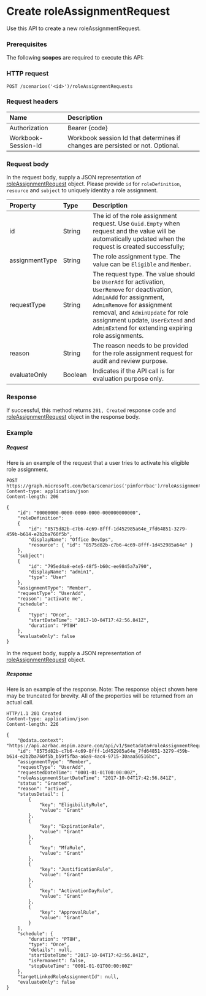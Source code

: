 # Create roleAssignmentRequest

Use this API to create a new roleAssignmentRequest.
### Prerequisites
The following **scopes** are required to execute this API: 
### HTTP request
<!-- { "blockType": "ignored" } -->
```http
POST /scenarios('<id>')/roleAssignmentRequests
```
### Request headers
| Name       | Description|
|:---------------|:----------|
| Authorization  | Bearer {code}|
| Workbook-Session-Id  | Workbook session Id that determines if changes are persisted or not. Optional.|

### Request body
In the request body, supply a JSON representation of [roleAssignmentRequest](../resources/roleassignmentrequest.md) object. Please provide `id` for `roleDefinition`, `resource` and `subject` to uniquely identity a role assignment.

| Property	   | Type	 |  Description|
|:---------------|:--------|:----------|
|id|String|The id of the role assignment request. Use `Guid.Empty` when request and the value will be automatically updated when the request is created successfully;|
|assignmentType|String|The role assignment type. The value can be ``Eligible`` and ``Member``.|
|requestType|String|The request type. The value should be `UserAdd` for activation, `UserRemove` for deactivation, `AdminAdd` for assignment, `AdminRemove` for assignment removal, and `AdminUpdate` for role assignment update, `UserExtend` and `AdminExtend` for extending expiring role assignments.|
|reason|String|The reason needs to be provided for the role assignment request for audit and review purpose.|
|evaluateOnly|Boolean|Indicates if the API call is for evaluation purpose only.|

### Response
If successful, this method returns `201, Created` response code and [roleAssignmentRequest](../resources/roleassignmentrequest.md) object in the response body.

### Example
##### Request
Here is an example of the request that a user tries to activate his eligible role assignment.
<!-- {
  "blockType": "request",
  "name": "create_roleassignmentrequest_from_roleassignmentrequests"
}-->
```http
POST https://graph.microsoft.com/beta/scenarios('pimforrbac')/roleAssignmentRequests
Content-type: application/json
Content-length: 206

{
    "id": "00000000-0000-0000-0000-000000000000",
    "roleDefinition": 
    {
        "id": "8575d82b-c7b6-4c69-8fff-1d452985a64e_7fd64851-3279-459b-b614-e2b2ba760f5b",
        "displayName": "Office DevOps",
        "resource": { "id": "8575d82b-c7b6-4c69-8fff-1d452985a64e" }
    },
    "subject": 
    {
        "id": "795ed4a8-e4e5-48f5-b60c-ee9845a7a790",
        "displayName": "admin1",
        "type": "User"
    },
    "assignmentType": "Member",
    "requestType": "UserAdd",
    "reason": "activate me",
    "schedule": 
    {
        "type": "Once",
        "startDateTime": "2017-10-04T17:42:56.841Z",
        "duration": "PT8H"
    },
    "evaluateOnly": false
}
```

In the request body, supply a JSON representation of [roleAssignmentRequest](../resources/roleassignmentrequest.md) object.
##### Response
Here is an example of the response. Note: The response object shown here may be truncated for brevity. All of the properties will be returned from an actual call.
<!-- {
  "blockType": "response",
  "truncated": true,
  "@odata.type": "microsoft.graph.roleAssignmentRequest"
} -->
```http
HTTP/1.1 201 Created
Content-type: application/json
Content-length: 226

{
    "@odata.context": "https://api.azrbac.mspim.azure.com/api/v1/$metadata#roleAssignmentRequests/$entity",
    "id": "8575d82b-c7b6-4c69-8fff-1d452985a64e_7fd64851-3279-459b-b614-e2b2ba760f5b_b59f5fba-a6a9-4ac4-9715-30aaa50516bc",
    "assignmentType": "Member",
    "requestType": "UserAdd",
    "requestedDateTime": "0001-01-01T00:00:00Z",
    "roleAssignmentStartDateTime": "2017-10-04T17:42:56.841Z",
    "status": "Granted",
    "reason": "active",
    "statusDetail": [
        {
            "key": "EligibilityRule",
            "value": "Grant"
        },
        {
            "key": "ExpirationRule",
            "value": "Grant"
        },
        {
            "key": "MfaRule",
            "value": "Grant"
        },
        {
            "key": "JustificationRule",
            "value": "Grant"
        },
        {
            "key": "ActivationDayRule",
            "value": "Grant"
        },
        {
            "key": "ApprovalRule",
            "value": "Grant"
        }
    ],
    "schedule": {
        "duration": "PT8H",
        "type": "Once",
        "details": null,
        "startDateTime": "2017-10-04T17:42:56.841Z",
        "isPermanent": false,
        "stopDateTime": "0001-01-01T00:00:00Z"
    },
    "targetLinkedRoleAssignmentId": null,
    "evaluateOnly": false
}
```

<!-- uuid: 8fcb5dbc-d5aa-4681-8e31-b001d5168d79
2015-10-25 14:57:30 UTC -->
<!-- {
  "type": "#page.annotation",
  "description": "Create roleAssignmentRequest",
  "keywords": "",
  "section": "documentation",
  "tocPath": ""
}-->
